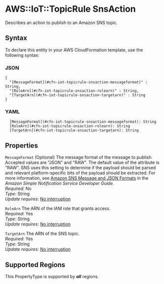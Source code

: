 # AWS::IoT::TopicRule SnsAction<a name="aws-properties-iot-topicrule-snsaction"></a>

Describes an action to publish to an Amazon SNS topic\.

## Syntax<a name="aws-properties-iot-topicrule-snsaction-syntax"></a>

To declare this entity in your AWS CloudFormation template, use the following syntax:

### JSON<a name="aws-properties-iot-topicrule-snsaction-syntax.json"></a>

```
{
  "[MessageFormat](#cfn-iot-topicrule-snsaction-messageformat)" : String,
  "[RoleArn](#cfn-iot-topicrule-snsaction-rolearn)" : String,
  "[TargetArn](#cfn-iot-topicrule-snsaction-targetarn)" : String
}
```

### YAML<a name="aws-properties-iot-topicrule-snsaction-syntax.yaml"></a>

```
  [MessageFormat](#cfn-iot-topicrule-snsaction-messageformat): String
  [RoleArn](#cfn-iot-topicrule-snsaction-rolearn): String
  [TargetArn](#cfn-iot-topicrule-snsaction-targetarn): String
```

## Properties<a name="aws-properties-iot-topicrule-snsaction-properties"></a>

`MessageFormat`  <a name="cfn-iot-topicrule-snsaction-messageformat"></a>
\(Optional\) The message format of the message to publish\. Accepted values are "JSON" and "RAW"\. The default value of the attribute is "RAW"\. SNS uses this setting to determine if the payload should be parsed and relevant platform\-specific bits of the payload should be extracted\. For more information, see [Amazon SNS Message and JSON Formats](https://docs.aws.amazon.com/sns/latest/dg/json-formats.html) in the *Amazon Simple Notification Service Developer Guide*\.  
*Required*: No  
*Type*: String  
*Update requires*: [No interruption](https://docs.aws.amazon.com/AWSCloudFormation/latest/UserGuide/using-cfn-updating-stacks-update-behaviors.html#update-no-interrupt)

`RoleArn`  <a name="cfn-iot-topicrule-snsaction-rolearn"></a>
The ARN of the IAM role that grants access\.  
*Required*: Yes  
*Type*: String  
*Update requires*: [No interruption](https://docs.aws.amazon.com/AWSCloudFormation/latest/UserGuide/using-cfn-updating-stacks-update-behaviors.html#update-no-interrupt)

`TargetArn`  <a name="cfn-iot-topicrule-snsaction-targetarn"></a>
The ARN of the SNS topic\.  
*Required*: Yes  
*Type*: String  
*Update requires*: [No interruption](https://docs.aws.amazon.com/AWSCloudFormation/latest/UserGuide/using-cfn-updating-stacks-update-behaviors.html#update-no-interrupt)

## Supported Regions

This PropertyType is supported by ***all*** regions.